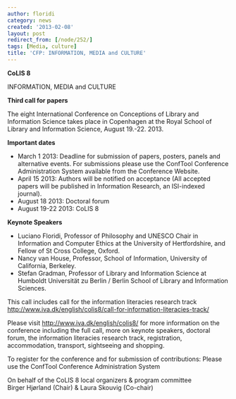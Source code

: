 ```yaml
---
author: floridi
category: news
created: '2013-02-08'
layout: post
redirect_from: [/node/252/]
tags: [Media, culture]
title: 'CFP: INFORMATION, MEDIA and CULTURE'
---
```

**CoLIS 8**

INFORMATION, MEDIA and CULTURE

**Third call for papers**

The eight International Conference on Conceptions of Library and Information
Science takes place in Copenhagen at the Royal School of Library and
Information Science, August 19.-22. 2013.

**Important dates**

  * March 1 2013: Deadline for submission of papers, posters, panels and alternative events. For submissions please  use the ConfTool Conference Administration System available from the Conference Website.
  * April 15 2013: Authors will be notified on acceptance (All accepted papers will be published in Information Research, an ISI-indexed journal).
  * August 18 2013: Doctoral forum
  * August 19-22 2013: CoLIS 8

**Keynote Speakers**

  * Luciano Floridi, Professor of Philosophy and UNESCO Chair in Information and Computer Ethics at the University of Hertfordshire, and Fellow of St Cross College, Oxford.
  * Nancy van House, Professor, School of Information, University of California, Berkeley.
  * Stefan Gradman, Professor of Library and Information Science at Humboldt Universität zu Berlin / Berlin School of Library and Information Sciences.

This call includes call for the information literacies research track
http://www.iva.dk/english/colis8/call-for-information-literacies-track/

Please visit http://www.iva.dk/english/colis8/ for more information on the
conference including the full call, more on keynote speakers, doctoral forum,
the information literacies research track, registration, accommodation,
transport, sightseeing and shopping.

To register for the conference and for submission of contributions: Please use
the ConfTool Conference Administration System

On behalf of the CoLIS 8 local organizers & program committee  
Birger Hjørland (Chair) & Laura Skouvig (Co-chair)

